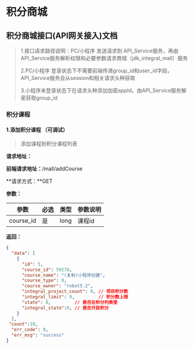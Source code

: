# 积分商城

## 积分商城接口(API网关接入)文档

> 1.接口请求路径说明：PC/小程序 发送请求到 API_Service服务，再由API_Service服务解析权限和必要参数请求商城（jdk_integral_mall）服务
>
>
>
> 2.PC/小程序 登录状态下不需要前端传递group_id和user_id字段，API_Service服务会从session和相关请求头种获取
>
>
>
> 3.小程序未登录状态下在请求头种添加加密appId，由API_Service服务解密获取group_id


### 积分课程
#### 1.添加积分课程 （可调试）
> 添加课程到积分课程列表

**请求地址：**

**前端请求地址：**/mall/addCourse

**请求方式：**GET

**参数：**

| 参数     | 必选 | 类型 | 参数说明 |
| -------- | ---- | ---- | -------- |
| course_id | 是   | long | 课程id   |


**返回：**

```json
{
  "data": [
    {
      "id": 5,
      "course_id": 59278,
      "course_name": "(复制)小程序创建",
      "course_type": 0,
      "course_owner": "robot5.2",
      "integral_project_count": 0, // 项目积分数
      "integral_limit": 0,         // 积分数上限
      "state": 0,         // 是否在积分列表里
      "integral_state":0, // 是否开启积分
    }
  ],
 "count":10,
  "err_code": 0,
  "err_msg": "success"
}

```
